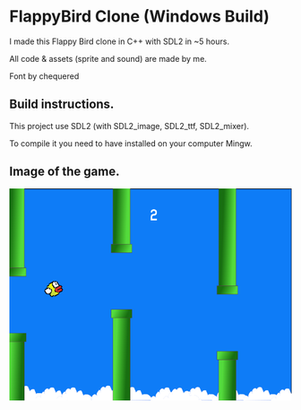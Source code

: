 # FlappyBird Clone (Windows Build)
I made this Flappy Bird clone in C++ with SDL2 in ~5 hours.

All code & assets (sprite and sound) are made by me.

Font by chequered

## Build instructions.
This project use SDL2 (with SDL2_image, SDL2_ttf, SDL2_mixer).

To compile it you need to have installed on your computer Mingw.

## Image of the game.
![alt text](https://github.com/Holiaaa/flappybird/blob/main/image.png?raw=true)
